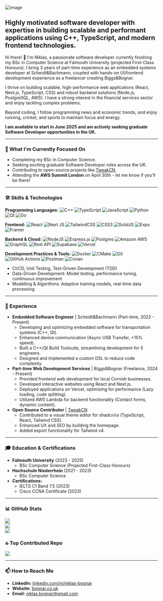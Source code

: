 ![image](https://github.com/user-attachments/assets/b85bf6be-2c22-40db-ae36-3bd6be4302d8)

## Highly motivated software developer with expertise in building scalable and performant applications using C++, TypeScript, and modern frontend technologies.

Hi there! 👋 I'm Niklas, a passionate software developer currently finishing my BSc in Computer Science at Falmouth University (projected First-Class Honours). I bring 3 years of part-time experience as an embedded systems developer at Scheidt&Bachmann, coupled with hands-on UI/frontend development experience as a freelancer creating Biggs&Bognar.

I thrive on building scalable, high-performance web applications (React, Next.js, TypeScript, CSS) and robust backend solutions (Node.js, PostgreSQL, AWS). I have a strong interest in the financial services sector and enjoy tackling complex problems.

Beyond coding, I follow programming news and economic trends, and enjoy running, cricket, and sports to maintain focus and energy.

**I am available to start in June 2025 and am actively seeking graduate Software Developer opportunities in the UK.**

---

### 🌱 What I'm Currently Focused On

*   Completing my BSc in Computer Science.
*   Seeking exciting graduate Software Developer roles across the UK.
*   Contributing to open-source projects like [TweakCN](https://tweakcn.com/).
*   Attending the **AWS Summit London** on April 30th - let me know if you'll be there!

---

### 🛠️ Skills & Technologies

**Programming Languages:**
![C++](https://img.shields.io/badge/c++-%2300599C.svg?style=for-the-badge&logo=c%2B%2B&logoColor=white) ![TypeScript](https://img.shields.io/badge/typescript-%23007ACC.svg?style=for-the-badge&logo=typescript&logoColor=white) ![JavaScript](https://img.shields.io/badge/javascript-%23323330.svg?style=for-the-badge&logo=javascript&logoColor=%23F7DF1E) ![Python](https://img.shields.io/badge/python-3670A0?style=for-the-badge&logo=python&logoColor=ffdd54) ![Qt](https://img.shields.io/badge/Qt-%23217346.svg?style=for-the-badge&logo=Qt&logoColor=white) ![Go](https://img.shields.io/badge/go-%2300ADD8.svg?style=for-the-badge&logo=go&logoColor=white)

**Frontend:**
![React](https://img.shields.io/badge/react-%2320232a.svg?style=for-the-badge&logo=react&logoColor=%2361DAFB) ![Next JS](https://img.shields.io/badge/Next-black?style=for-the-badge&logo=next.js&logoColor=white) ![TailwindCSS](https://img.shields.io/badge/tailwindcss-%2338B2AC.svg?style=for-the-badge&logo=tailwind-css&logoColor=white) ![CSS3](https://img.shields.io/badge/css3-%231572B6.svg?style=for-the-badge&logo=css3&logoColor=white) ![SolidJS](https://img.shields.io/badge/SolidJS-2c4f7c?style=for-the-badge&logo=solid&logoColor=c8c9cb) ![Expo](https://img.shields.io/badge/expo-1C1E24?style=for-the-badge&logo=expo&logoColor=#D04A37) ![Framer](https://img.shields.io/badge/Framer-black?style=for-the-badge&logo=framer&logoColor=blue)

**Backend & Cloud:**
![NodeJS](https://img.shields.io/badge/node.js-6DA55F?style=for-the-badge&logo=node.js&logoColor=white) ![Express.js](https://img.shields.io/badge/express.js-%23404d59.svg?style=for-the-badge&logo=express&logoColor=%2361DAFB) ![Postgres](https://img.shields.io/badge/postgres-%23316192.svg?style=for-the-badge&logo=postgresql&logoColor=white) ![Amazon AWS](https://img.shields.io/badge/AWS-%23FF9900.svg?style=for-the-badge&logo=amazon-aws&logoColor=white) ![GraphQL](https://img.shields.io/badge/-GraphQL-E10098?style=for-the-badge&logo=graphql&logoColor=white) ![Rest API](https://img.shields.io/badge/REST%20API-black?style=flat-square&logo=api) ![Supabase](https://img.shields.io/badge/Supabase-3ECF8E?style=for-the-badge&logo=supabase&logoColor=white) ![Vercel](https://img.shields.io/badge/vercel-%23000000.svg?style=for-the-badge&logo=vercel&logoColor=white)

**Development Practices & Tools:**
![Docker](https://img.shields.io/badge/docker-%230db7ed.svg?style=for-the-badge&logo=docker&logoColor=white) ![CMake](https://img.shields.io/badge/CMake-%23008FBA.svg?style=for-the-badge&logo=cmake&logoColor=white) ![Git](https://img.shields.io/badge/git-%23F05033.svg?style=for-the-badge&logo=git&logoColor=white) ![GitHub Actions](https://img.shields.io/badge/github%20actions-%232671E5.svg?style=for-the-badge&logo=githubactions&logoColor=white) ![Postman](https://img.shields.io/badge/Postman-FF6C37?style=for-the-badge&logo=postman&logoColor=white) ![Conan](https://img.shields.io/badge/Conan-52A047?style=for-the-badge&logo=conan&logoColor=white)
*   CI/CD, Unit Testing, Test-Driven Development (TDD)
*   Data-Driven Development: Model testing, performance tuning, continuous improvement
*   Modelling & Algorithms: Adaptive training models, real-time data processing

---

### 💼 Experience

*   **Embedded Software Engineer** | Scheidt&Bachmann (Part-time, 2022 - Present)
    *   Developing and optimizing embedded software for transportation systems (C++, Qt).
    *   Enhanced device communication (Async USB Transfer, +15% speed).
    *   Built a C++/Qt Build Toolsuite, streamlining development for 5 engineers.
    *   Designed and implemented a custom DSL to reduce code complexity.
*   **Part-time Web Development Services** | Biggs&Bognar (Freelance, 2024 - Present)
    *   Provided frontend web development for local Cornish businesses.
    *   Developed interactive websites using React and Next.js.
    *   Deployed applications on Vercel, optimizing for performance (Lazy loading, code splitting).
    *   Utilized AWS Lambda for backend functionality (Contact forms, dynamic content).
*   **Open Source Contributor** | [TweakCN](https://tweakcn.com/)
    *   Contributed to a visual theme editor for shadcn/ui (TypeScript, React, Tailwind CSS).
    *   Enhanced UX and SEO by building the homepage.
    *   Added export functionality for Tailwind v4.

---

### 🎓 Education & Certifications

*   **Falmouth University** (2023 - 2025)
    *   BSc Computer Science (Projected First-Class Honours)
*   **Hochschule Niederrhein** (2021 - 2023)
    *   BSc Computer Science
*   **Certifications:**
    *   IELTS C1 Band 7.5 (2023)
    *   Cisco CCNA Certificate (2023)

---

### 📊 GitHub Stats

![](https://github-readme-stats.vercel.app/api?username=bognar-dev&theme=vue-dark&hide_border=false&include_all_commits=false&count_private=true)<br/>
![](https://github-readme-streak-stats.herokuapp.com/?user=bognar-dev&theme=vue-dark&hide_border=false)<br/>
![](https://github-readme-stats.vercel.app/api/top-langs/?username=bognar-dev&theme=vue-dark&hide_border=false&include_all_commits=false&count_private=true&layout=compact)

### 🔝 Top Contributed Repo

![](https://github-contributor-stats.vercel.app/api?username=bognar-dev&limit=5&theme=dark&combine_all_yearly_contributions=true)

---

### 📫 How to Reach Me

*   **LinkedIn:** [linkedin.com/in/niklas-bognar](https://www.linkedin.com/in/niklas-bognar)
*   **Website:** [bognar.co.uk](https://bognar.co.uk)
*   **Email:** [niklas.bognar@gmail.com](mailto:niklas.bognar@gmail.com)


